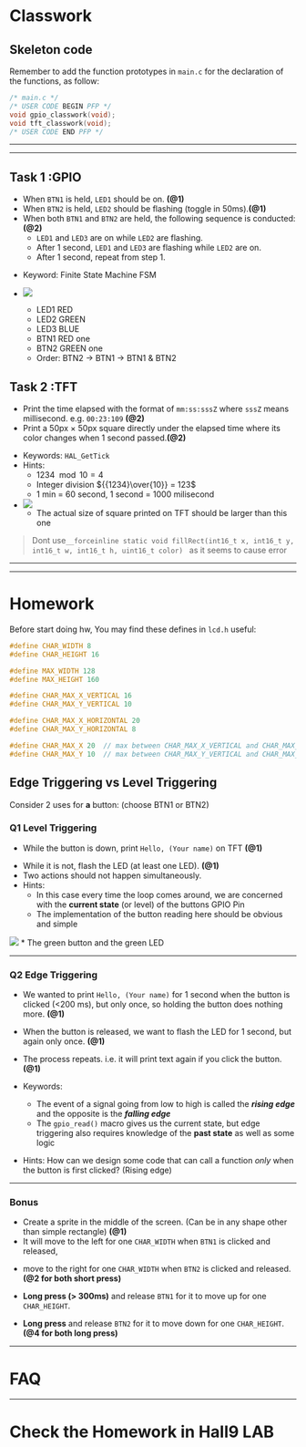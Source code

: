 # **Classwork**

## Skeleton code

Remember to add the function prototypes in `main.c` for the declaration of the functions, as follow:

```c
/* main.c */
/* USER CODE BEGIN PFP */
void gpio_classwork(void);
void tft_classwork(void);
/* USER CODE END PFP */
```
***
***
## **Task 1** :GPIO

- When `BTN1` is held, `LED1` should be on. **(@1)**
- When `BTN2` is held, `LED2` should be flashing (toggle in 50ms).**(@1)**
- When both `BTN1` and `BTN2` are held, the following sequence is conducted:**(@2)**
  - `LED1` and `LED3` are on while `LED2` are flashing.
  - After 1 second, `LED1` and `LED3` are flashing while `LED2` are on.
  - After 1 second, repeat from step 1.
* Keyword: Finite State Machine FSM

* ![](https://i.imgur.com/zF0Q2Lg.gif)
    * LED1 RED
    * LED2 GREEN
    * LED3 BLUE
    * BTN1 RED one
    * BTN2 GREEN one
    * Order: BTN2 -> BTN1 -> BTN1 & BTN2


## **Task 2** :TFT

- Print the time elapsed with the format of `mm:ss:sssZ` where `sssZ` means millisecond. e.g. `00:23:109` **(@2)**
- Print a 50px $\times$ 50px square directly under the elapsed time where its color changes when 1 second passed.**(@2)**
* Keywords: `HAL_GetTick`
* Hints:
    * $1234 \mod 10 = 4$
    * Integer division ${{1234}\over{10}} = 123$
    * $\text{1 min = 60 second, 1 second = 1000 milisecond}$
* ![](https://i.imgur.com/2K6QaHR.gif)
    * The actual size of square printed on TFT should be larger than this one
> Dont use`__forceinline static void fillRect(int16_t x, int16_t y, int16_t w, int16_t h,
        uint16_t color) ` as it seems to cause error

***
***

# **Homework**
Before start doing hw, You may find these defines in `lcd.h` useful:

```c
#define CHAR_WIDTH 8
#define CHAR_HEIGHT 16

#define MAX_WIDTH 128
#define MAX_HEIGHT 160

#define CHAR_MAX_X_VERTICAL 16
#define CHAR_MAX_Y_VERTICAL 10

#define CHAR_MAX_X_HORIZONTAL 20
#define CHAR_MAX_Y_HORIZONTAL 8

#define CHAR_MAX_X 20  // max between CHAR_MAX_X_VERTICAL and CHAR_MAX_X_HORIZONTAL
#define CHAR_MAX_Y 10  // max between CHAR_MAX_Y_VERTICAL and CHAR_MAX_Y_HORIZONTAL
```

## **Edge Triggering vs Level Triggering**

Consider 2 uses for **a** button: (choose BTN1 or BTN2)

### **Q1 Level Triggering** 

- While the button is down, print `Hello, (Your name)` on TFT **(@1)**
*  While it is not, flash the LED (at least one LED). **(@1)**
* Two actions should not happen simultaneously.
* Hints:
  - In this case every time the loop comes around, we are concerned with the **current state** (or level) of the buttons GPIO Pin
  - The implementation of the button reading here should be obvious and simple

![](https://i.imgur.com/qSrTmjr.gif)
    * The green button and the green LED
***
### **Q2 Edge Triggering** 

- We wanted to print `Hello, (Your name)` for 1 second when the button is clicked (<200 ms), but only once, so holding the button does nothing more. **(@1)**
* When the button is released, we want to flash the LED for 1 second, but again only once. **(@1)** 
* The process repeats. i.e. it will print text again if you click the button. **(@1)**
* Keywords:
  - The event of a signal going from low to high is called the ___rising edge___ and the opposite is the ___falling edge___
  - The `gpio_read()` macro gives us the current state, but edge triggering also requires knowledge of the **past state** as well as some logic

* Hints: How can we design some code that can call a function _only_ when the button is first clicked? (Rising edge)

***
### **Bonus**

- Create a sprite in the middle of the screen. (Can be in any shape other than simple rectangle) **(@1)**
- It will move to the left for one `CHAR_WIDTH` when `BTN1` is clicked and released, 
* move to the right for one `CHAR_WIDTH` when `BTN2` is clicked and released. **(@2 for both short press)**
- **Long press (> 300ms)** and release `BTN1` for it to move up for one `CHAR_HEIGHT`.
* **Long press** and release `BTN2` for it to move down for one `CHAR_HEIGHT`. **(@4 for both long press)**
***
# FAQ
***
# Check the Homework in Hall9 LAB
